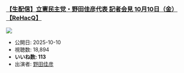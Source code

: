 ### [【生配信】立憲民主党・野田佳彦代表 記者会見 10月10日（金）【ReHacQ】](https://www.youtube.com/watch?v=5-8EXtVCm2U)
[![](https://img.youtube.com/vi/5-8EXtVCm2U/sddefault.jpg)](https://www.youtube.com/watch?v=5-8EXtVCm2U)
-   公開日: 2025-10-10
-   視聴数: 18,894
-   **いいね数: 113**
-   出演者: [野田佳彦](/rehacq_fan/people/野田佳彦 "wikilink")
